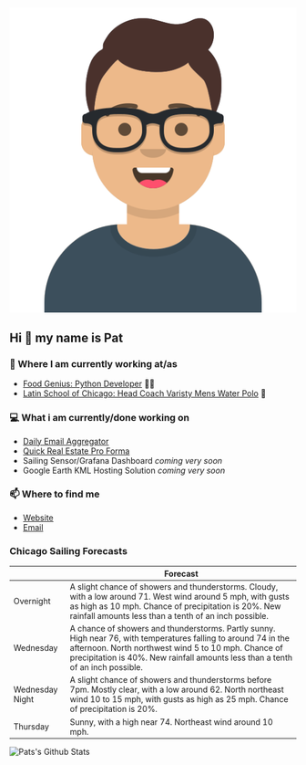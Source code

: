 [![Social banner for p-j-falconer](https://raw.githubusercontent.com/P-J-FALCONER/P-J-FALCONER/master/assets/avataaars.svg)](https://patfalconer.com/)
## Hi :wave: my name is Pat

### 💼 Where I am currently working at/as
- [Food Genius: Python Developer](https://getfoodgenius.com/) 🍔🐍
- [Latin School of Chicago: Head Coach Varisty Mens Water Polo](https://www.latinschool.org/) 🤽


### 💻 What i am currently/done working on
 - [Daily Email Aggregator](https://github.com/P-J-FALCONER/dott_daily_mail)
 - [Quick Real Estate Pro Forma](https://github.com/P-J-FALCONER/henry)
 - Sailing Sensor/Grafana Dashboard *coming very soon*
 - Google Earth KML Hosting Solution *coming very soon*

### 📫 Where to find me
 - [Website](https://patfalconer.com/)
 - [Email](mailto:patrick.j.falconer@gmail.com)


### Chicago Sailing Forecasts
|   | Forecast  |
|---|---|
| Overnight | A slight chance of showers and thunderstorms. Cloudy, with a low around 71. West wind around 5 mph, with gusts as high as 10 mph. Chance of precipitation is 20%. New rainfall amounts less than a tenth of an inch possible. |
| Wednesday | A chance of showers and thunderstorms. Partly sunny. High near 76, with temperatures falling to around 74 in the afternoon. North northwest wind 5 to 10 mph. Chance of precipitation is 40%. New rainfall amounts less than a tenth of an inch possible. |
| Wednesday Night | A slight chance of showers and thunderstorms before 7pm. Mostly clear, with a low around 62. North northeast wind 10 to 15 mph, with gusts as high as 25 mph. Chance of precipitation is 20%. |
| Thursday | Sunny, with a high near 74. Northeast wind around 10 mph. |

![Pats's Github Stats](https://github-readme-stats.vercel.app/api?username=p-j-falconer&show_icons=true&theme=radical)
